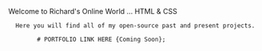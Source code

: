 Welcome to Richard's Online World ... HTML & CSS 

      Here you will find all of my open-source past and present projects. 
      
            # PORTFOLIO LINK HERE {Coming Soon}; 
     

